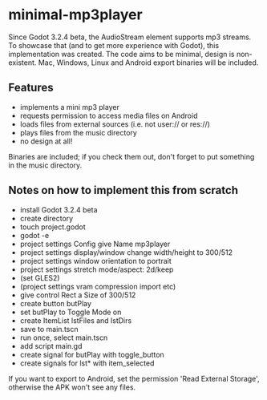 # minimal-mp3player

Since Godot 3.2.4 beta, the AudioStream element supports mp3 streams. To showcase that (and to get more experience with Godot), this implementation was created. The code aims to be minimal, design is non-existent. Mac, Windows, Linux and Android export binaries will be included.

## Features
- implements a mini mp3 player
- requests permission to access media files on Android
- loads files from external sources (i.e. not user:// or res://)
- plays files from the music directory
- no design at all!

Binaries are included; if you check them out, don't forget to put something in the music directory.

## Notes on how to implement this from scratch

- install Godot 3.2.4 beta
- create directory
- touch project.godot
- godot -e
- project settings Config give Name mp3player
- project settings display/window change width/height to 300/512
- project settings window orientation to portrait
- project settings stretch mode/aspect: 2d/keep
- (set GLES2)
- (project settings vram compression import etc)
- give control Rect a Size of 300/512
- create button butPlay
- set butPlay to Toggle Mode on
- create ItemList lstFiles and lstDirs
- save to main.tscn
- run once, select main.tscn
- add script main.gd
- create signal for butPlay with toggle_button
- create signals for lst* with item_selected


If you want to export to Android, set the permission 'Read External Storage', otherwise the APK won't see any files.
